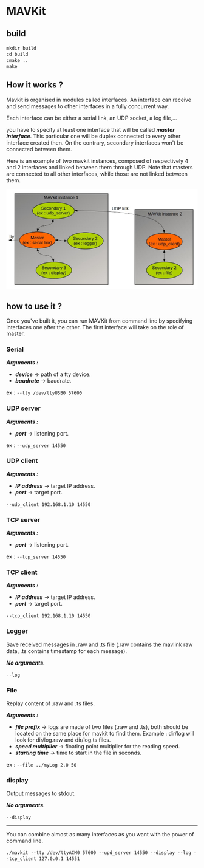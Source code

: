 # MAVKit

## build

```shell
mkdir build
cd build
cmake ..
make
```

## How it works ?

Mavkit is organised in modules called interfaces. An interface can receive and send messages to other interfaces in a fully concurrent way.

Each interface can be either a serial link, an UDP socket, a log file,...

you have to specify at least one interface that will be called ***master interface***.
This particular one will be duplex connected to every other interface created then.
On the contrary, secondary interfaces won't be connected between them.

Here is an example of two mavkit instances, composed of respectively 4 and 2 interfaces and linked between them through UDP. Note that masters are connected to all other interfaces, while those are not linked between them.

<img src="/docs/mavkit_interfaces.jpg" />

## how to use it ?

Once you've built it, you can run MAVKit from command line by specifying interfaces one after the other.
The first interface will take on the role of master.

### Serial
***Arguments :***
* ***device*** -> path of a tty device.
* ***baudrate*** -> baudrate.

ex : `--tty /dev/ttyUSB0 57600`

### UDP server
***Arguments :***
* ***port*** -> listening port.

ex : `--udp_server 14550`

### UDP client
***Arguments :***
* ***IP address*** -> target IP address.
* ***port*** -> target port.

`--udp_client 192.168.1.10 14550`

### TCP server
***Arguments :***
* ***port*** -> listening port.

ex : `--tcp_server 14550`

### TCP client
***Arguments :***
* ***IP address*** -> target IP address.
* ***port*** -> target port.

`--tcp_client 192.168.1.10 14550`

### Logger
Save received messages in .raw and .ts file (.raw contains the mavlink raw data, .ts contains timestamp for each message).

***No arguments.***

`--log`

### File
Replay content of .raw and .ts files.

***Arguments :***
* ***file prefix*** -> logs are made of two files (.raw and .ts), both should be located on the same place for mavkit to find them. Example : dir/log will look for dir/log.raw and dir/log.ts files.
* ***speed multiplier*** -> floating point multiplier for the reading speed.
* ***starting time*** -> time to start in the file in seconds.

ex : `--file ../myLog 2.0 50`

### display
Output messages to stdout.

***No arguments.***

`--display`

---
You can combine almost as many interfaces as you want with the power of command line.

```Shell
./mavkit --tty /dev/ttyACM0 57600 --upd_server 14550 --display --log --tcp_client 127.0.0.1 14551
```
